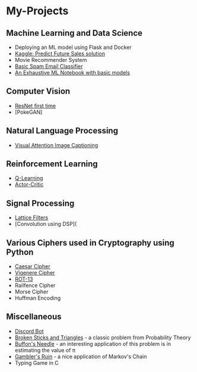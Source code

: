 # My-Projects

## Machine Learning and Data Science
- Deploying an ML model using Flask and Docker
- [Kaggle: Predict Future Sales solution](https://github.com/analytics-club-iitm/kaggle-predict-future-sales)
- Movie Recommender System
- [Basic Spam Email Classifier](https://github.com/aquantumreality/My-Projects/tree/main/ML/Spam%20Email%20Detection)
- [An Exhaustive ML Notebook with basic models](https://github.com/aquantumreality/My-Projects/tree/main/ML/Exhaustive%20ML%20Notebook)

## Computer Vision 
- [ResNet first time](https://github.com/aquantumreality/My-Projects/tree/main/CV-NLP/ResNet%20on%20CIFAR10)
- [PokeGAN]

## Natural Language Processing 
- [Visual Attention Image Captioning](https://github.com/aquantumreality/My-Projects/tree/main/NLP/Visual_Attention_Image_Captioning)

## Reinforcement Learning
- [Q-Learning](https://github.com/aquantumreality/Shaastra-2022-RL/tree/main/QLearning)
- [Actor-Critic](https://github.com/aquantumreality/Shaastra-2022-RL/tree/main/Actorcritic)

## Signal Processing
- [Lattice Filters](https://github.com/aquantumreality/FIR-Lattice-Filters)
- [Convolution using DSP](

## Various Ciphers used in Cryptography using Python
- [Caesar Cipher](https://github.com/aquantumreality/My-Projects/blob/main/Cryptography/caesar.py)
- [Vigenere Cipher](https://github.com/aquantumreality/My-Projects/blob/main/Cryptography/vigenere.py)
- [ROT-13](https://github.com/aquantumreality/My-Projects/blob/main/Cryptography/rot13.py)
- Railfence Cipher
- Morse Cipher
- Huffman Encoding

## Miscellaneous
- [Discord Bot](https://github.com/aquantumreality/Discord-Bot)
- [Broken Sticks and Triangles](https://github.com/aquantumreality/expert-eureka/tree/main/Broken%20Sticks%20and%20Triangles) - a classic problem from Probability Theory
- [Buffon's Needle](https://github.com/aquantumreality/expert-eureka/tree/main/Buffon's%20Needle) - an interesting application of this problem is in estimating the value of π
- [Gambler's Ruin](https://github.com/aquantumreality/expert-eureka/tree/main/Gambler's%20Ruin) - a nice application of Markov's Chain
- Typing Game in C
